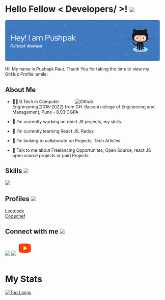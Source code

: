 <h1> Hello Fellow < Developers/ >! <img src = "https://raw.githubusercontent.com/MartinHeinz/MartinHeinz/master/wave.gif" width = 32> </h1>
  
![Header](./github-header-image.png)
<div size='20px'> Hi! My name is Pushapk Raut. Thank You for taking the time to view my GitHub Profile :smile: 
</div>
  
<div>
  <h2> About Me </h2>

  <img width="55%" align="right" alt="Github" src="https://raw.githubusercontent.com/onimur/.github/master/.resources/git-header.svg" />

  - 👨‍🎓 B.Tech in Computer Engrineering(2018-2022) from GH. Raisoni college of Engineering and Management, Pune - 8.93 CGPA
  
  - 🔭 I’m currently working on react JS projects, my skills.  

  - 🌱 I’m currently learning React JS, Redux 

  - 👯 I’m looking to collaborate on Projects, Tech Articles 

  - 💬 Talk to me about Freelancing Opportunites, Open Source, react JS open source projects or paid Projects. 
</div>
  
<p>
  <h2>Skills <img src = "https://media2.giphy.com/media/QssGEmpkyEOhBCb7e1/giphy.gif?cid=ecf05e47a0n3gi1bfqntqmob8g9aid1oyj2wr3ds3mg700bl&rid=giphy.gif" width =22></h2>
  <a href="https://skillicons.dev">
    <img src="https://skillicons.dev/icons?i=html,css,js,react,tailwind,sass,git,materialui,netlify,vscode&perline=5" />
  </a>
</p>
<div>
  <h2> Profiles  <img src='https://github.com/shahriarshafin/shahriarshafin/blob/development/Assets/programmer.gif' width=60> </h2>
  <a href = 'https://leetcode.com/PushpakRaut/'>Leetcode</a> <br/>
  <a href = 'https://www.codechef.com/users/pushpak_1899'>Codechef</a>
</div>

<div>
  <h2> Connect with me <img src='https://raw.githubusercontent.com/ShahriarShafin/ShahriarShafin/main/Assets/handshake.gif' width=50> </h2>
  <a href = 'https://www.linkedin.com/in/pushpakraut/'> <img src="https://skillicons.dev/icons?i=linkedin" /></a> 
  <a href = 'https://www.github.com/PushpakRaut'> <img src="https://skillicons.dev/icons?i=github" /></a> 
  <a href = 'https://www.youtube.com/c/CodeSmoker'> <img src="./youtube-icon.png" /></a> 
</div>
<br/>
<div>
  <h1>My Stats</h1>
  
  [![Top Langs](https://github-readme-stats.vercel.app/api/top-langs/?username=PushpakRaut&layout=compact)](https://github.com/anuraghazra/github-readme-stats)
</div>






